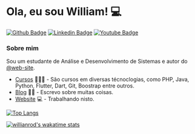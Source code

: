 # Ola, eu sou William! :computer:

[![Github Badge](https://img.shields.io/badge/-Github-000?style=flat-square&logo=Github&logoColor=white&link=https://github.com/bywilliams/bywilliams)](https://github.com/bywilliams/bywilliams)
[![Linkedin Badge](https://img.shields.io/badge/-LinkedIn-blue?style=flat-square&logo=Linkedin&logoColor=white&link=https://https://www.linkedin.com/in/williamsilva15/)](https://www.linkedin.com/in/williamsilva15/)
[![Youtube Badge](https://img.shields.io/badge/-YouTube-ff0000?style=flat-square&labelColor=ff0000&logo=youtube&logoColor=white&link=https://www.youtube.com/channel/UCYRCkASNSxbKroHvEaSLV6Q)](https://www.youtube.com/channel/UCYRCkASNSxbKroHvEaSLV6Q)

### Sobre mim
Sou um estudante de Análise e Desenvolvimento de Sistemas e autor do [@web-site](https://bywilliams.github.io/site/).

- [Cursos](https://drive.google.com/drive/folders/1-OoFUodj5QNv2PaIRChvPP3SGOt13KYY) 👨🏼‍🏫 - São cursos em diversas técnoclogias, como PHP, Java, Python, Flutter, Dart, Git, Boostrap entre outros.
- [Blog]() ✍🏼 - Escrevo sobre muitas coisas.
- [Website](https://bywilliams.github.io/site/) 💻 - Trabalhando nisto.

[![Top Langs](https://github-readme-stats.vercel.app/api/top-langs/?username=bywilliams&layout=compact)](https://github.com/bywilliams/github-readme-stats)

[![willianrod's wakatime stats](https://github-readme-stats.vercel.app/api/wakatime?username=bywilliams)](https://github.com/bywilliams/github-readme-stats)
